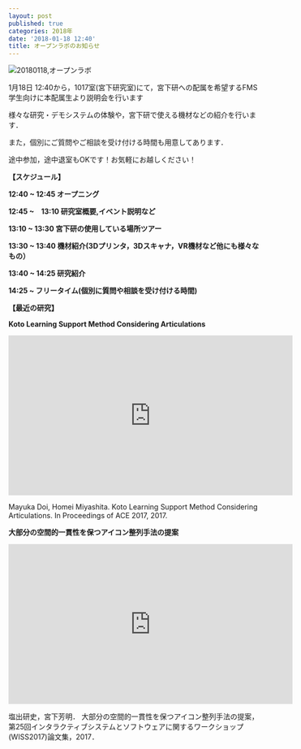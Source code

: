 ```yaml
---
layout: post
published: true
categories: 2018年
date: '2018-01-18 12:40'
title: オープンラボのお知らせ
---
```

![20180118,オープンラボ](https://lh3.googleusercontent.com/isYf0gJa2isCtgMFJ5MvRzNdZsfuiOJ7HDN_KBDID3HptVBFMMcePO9jyXs90WMSBqGAcECGO2pxXzlV8407eLzcXaoFrn9-toTqidsc__z-lqjC-zYqrcO36TTorYT2fXG-s493MkPNZhsEkp_dsasFPPU0mVYfa43kfDQ4WdtonwGAOdmOyV8WaRpDdfgMEIon8xeGzV5zkp2K-TLV1Rak5MhROv36lYudE2Yp6t1xrUVaeJXSMsQ8dF5Z90ekCRBzjNo9Huoym-CbxAD5E93VP7MRnts6iF9ShqTvKc5eS9S1Yhl5oLEVLqc8uMmoXHOisJN1xvYSZqamfSvJ6DoFtQCt8EO9k5sPxG9Aw-TmO7Sn8vAooXw3fN20pxmhzc6zRuLshLj5ZMMik5Buwthv_qFe_ndDaIlzzErbycr0vaGqxaJDo5y2pcWXyTPTEmMtt6ruFz5skNOD5P9t9Tf9tMx0cTGBAwMMsl-m3wSUoXFBQXhlSbIxgsdgYmpvFjUUk6tHBlYJeM0IFWX4wZlNw-X5z-2v-BFcXTzgCQDuGvzh3UMxA7EpVggJEFCjMB90MF42howJzCOf0CGVk_dXoRt2R6k7tlSQ7hA=w1426-h802-no?pageId=103824382426691254815)

1月18日 12:40から，1017室(宮下研究室)にて，宮下研への配属を希望するFMS学生向けに本配属生より説明会を行います

様々な研究・デモシステムの体験や，宮下研で使える機材などの紹介を行います．

また，個別にご質問やご相談を受け付ける時間も用意してあります．

途中参加，途中退室もOKです！お気軽にお越しください！

**【スケジュール】**

**12:40 ~ 12:45 オープニング**

**12:45 ~　13:10 研究室概要,イベント説明など**

**13:10 ~ 13:30 宮下研の使用している場所ツアー**

**13:30 ~ 13:40 機材紹介(3Dプリンタ，3Dスキャナ，VR機材など他にも様々なもの）**

**13:40 ~ 14:25 研究紹介**

**14:25 ~ フリータイム(個別に質問や相談を受け付ける時間)**


**【最近の研究】**

**Koto Learning Support Method Considering Articulations**

<iframe width="560" height="315" src="https://www.youtube.com/watch?v=xoVmZoQdvlk" frameborder="0" allowfullscreen=""></iframe>

Mayuka Doi, Homei Miyashita. Koto Learning Support Method Considering Articulations. In Proceedings of ACE 2017, 2017.

**大部分の空間的一貫性を保つアイコン整列手法の提案**

<iframe width="560" height="315" src="https://www.youtube.com/watch?v=tqTEn6Inx5o" frameborder="0" allowfullscreen=""></iframe>

塩出研史，宮下芳明． 大部分の空間的一貫性を保つアイコン整列手法の提案，第25回インタラクティブシステムとソフトウェアに関するワークショップ(WISS2017)論文集，2017．
